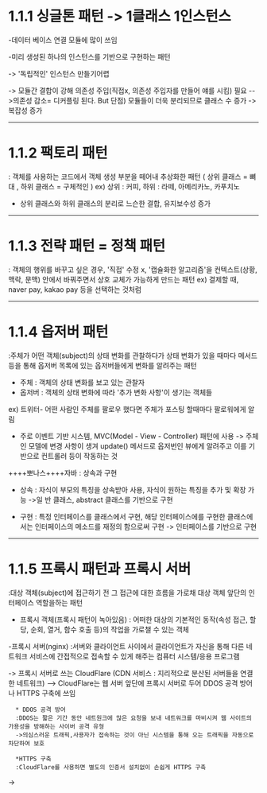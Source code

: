 # 1.1.1 싱글톤 패턴 -> 1클래스 1인스턴스
-데이터 베이스 연결 모듈에 많이 쓰임

-미리 생성된 하나의 인스턴스를 기반으로 구현하는 패턴

  -> '독립적인' 인스턴스 만들기어렵
  
  -> 모듈간 결합이 강해 의존성 주입(직접x, 의존성 주입자를 만들어 얘를 시킴) 필요
      -->의존성 감소= 디커플링 된다. But 단점) 모듈들이 더욱 분리되므로 클래스 수 증가 -> 복잡성 증가

---
# 1.1.2 팩토리 패턴
: 객체를 사용하는 코드에서 객체 생성 부분을 떼어내 추상화한 패턴 ( 상위 클래스 = 뼈대 , 하위 클래스 = 구체적인 )
 ex) 상위 : 커피,  하위 : 라떼, 아메리카노, 카푸치노

- 상위 클래스와 하위 클래스의 분리로 느슨한 결합, 유지보수성 증가

---
# 1.1.3 전략 패턴 = 정책 패턴
: 객체의 행위를 바꾸고 싶은 경우, '직접' 수정 x, '캡슐화한 알고리즘'을 컨텍스트(상황, 맥락, 문맥) 안에서 바꿔주면서 상호 교체가 가능하게 만드는 패턴
ex) 결제할 때, naver pay, kakao pay 등을 선택하는 것처럼

---
# 1.1.4 옵저버 패턴
:주체가 어떤 객체(subject)의 상태 변화를 관찰하다가 상태 변화가 있을 때마다 메서드 등을 통해 옵저버 목록에 있는 옵저버들에게 변화를 알려주는 패턴
- 주체 : 객체의 상태 변화를 보고 있는 관찰자
- 옵저버 : 객체의 상태 변화에 따라 '추가 변화 사항'이 생기는 객체들

 ex) 트위터- 어떤 사람인 주체를 팔로우 했다면 주체가 포스팅 할때마다 팔로워에게 알림

 - 주로 이벤트 기반 시스템, MVC(Model - View - Controller) 패턴에 사용
     -> 주체인 모델에 변경 사항이 생겨 update() 메서드로 옵저번인 뷰에게 알려주고 이를 기반으로 컨트롤러 등이 작동하는 것


++++뽀나스++++자바 : 상속과 구현
- 상속 : 자식이 부모의 특징을 상속받아 사용, 자식이 원하는 특징을 추가 및 확장 가능
        ->일 반 클래스, abstract 클래스를 기반으로 구현
  
- 구현 : 특정 인터페이스를 클래스에서 구현, 해당 인터페이스에를 구현한 클래스에서는 인터페이스의 메소드를 재정의 함으로써 구현
        -> 인터페이스를 기반으로 구현

---
# 1.1.5 프록시 패턴과 프록시 서버
:대상 객체(subject)에 접근하기 전 그 접근에 대한 흐름을 가로채 대상 객체 앞단의 인터페이스 역할을하는 패턴

- 프록시 객체(프록시 패턴이 녹아있음)
  : 어떠한 대상의 기본적인 동작(속성 접근, 할당, 순회, 열거, 함수 호출 등)의 작업을 가로챌 수 있는 객체

-프록시 서버(nginx) 
  :서버와 클라이언트 사이에서 클라이언트가 자신을 통해 다른 네트워크 서비스에 간접적으로 접속할 수 있게 해주는 컴퓨터 시스템/응용 프로그램

  -> 프록시 서버로 쓰는 CloudFlare (CDN 서비스 : 지리적으로 분산된 서버들을 연결한 네트워크)
      --> CloudFlare는 웹 서버 앞단에 프록시 서버로 두어 DDOS 공격 방어나 HTTPS 구축에 쓰임

      * DDOS 공격 방어
      :DDOS는 짧은 기간 동안 네트원크에 많은 요청을 보내 네트워크를 마비시켜 웹 사이트의 가용성을 방해하는 사이버 공격 유형
      ->의심스러운 트래픽,사용자가 접속하는 것이 아닌 시스템을 통해 오는 트래픽을 자동으로 차단하여 보호

      *HTTPS 구축
      :CloudFlare를 사용하면 별도의 인증서 설치없이 손쉽게 HTTPS 구축

  -> 
